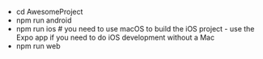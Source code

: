 
- cd AwesomeProject
- npm run android
- npm run ios # you need to use macOS to build the iOS project - use the Expo app if you need to do iOS development without a Mac
- npm run web